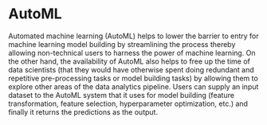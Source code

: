 # AutoML
Automated machine learning (AutoML) helps to lower the barrier to entry for machine learning model building by streamlining the process thereby allowing non-technical users to harness the power of machine learning. On the other hand, the availability of AutoML also helps to free up the time of data scientists (that they would have otherwise spent doing redundant and repetitive pre-processing tasks or model building tasks) by allowing them to explore other areas of the data analytics pipeline.
Users can supply an input dataset to the AutoML system that it uses for model building (feature transformation, feature selection, hyperparameter optimization, etc.) and finally it returns the predictions as the output.
